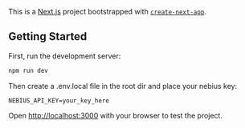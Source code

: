 This is a [Next.js](https://nextjs.org) project bootstrapped with [`create-next-app`](https://nextjs.org/docs/app/api-reference/cli/create-next-app).

## Getting Started

First, run the development server:

```bash
npm run dev
```

Then create a .env.local file in the root dir and place your nebius key:
```text
NEBIUS_API_KEY=your_key_here
```

Open [http://localhost:3000](http://localhost:3000) with your browser to test the project.

